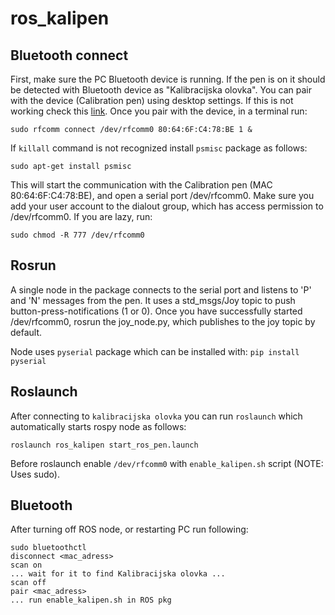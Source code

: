# ros_kalipen
## Bluetooth connect
First, make sure the PC Bluetooth device is running. If the pen is on it should be detected with Bluetooth device as "Kalibracijska olovka". You can pair with the device (Calibration pen) using desktop settings. If this is not working check this [link](https://askubuntu.com/questions/248817/how-to-i-connect-a-raw-serial-terminal-to-a-bluetooth-connection). Once you pair with the device, in a terminal run:
```
sudo rfcomm connect /dev/rfcomm0 80:64:6F:C4:78:BE 1 &
```

If `killall` command is not recognized install `psmisc` package as follows: 
```
sudo apt-get install psmisc
```

This will start the communication with the Calibration pen (MAC 80:64:6F:C4:78:BE), and open a serial port /dev/rfcomm0. Make sure you add your user account to the dialout group, which has access permission to /dev/rfcomm0. If you are lazy, run:
```
sudo chmod -R 777 /dev/rfcomm0

```
## Rosrun
A single node in the package connects to the serial port and listens to 'P' and 'N' messages from the pen. It uses a std_msgs/Joy topic to push button-press-notifications (1 or 0). Once you have successfully started /dev/rfcomm0, rosrun the joy_node.py, which publishes to the joy topic by default. 

Node uses `pyserial` package which can be installed with: `pip install pyserial` 

## Roslaunch 

After connecting to `kalibracijska olovka` you can run `roslaunch` which automatically starts 
rospy node as follows: 
```
roslaunch ros_kalipen start_ros_pen.launch 
```
Before roslaunch enable `/dev/rfcomm0` with `enable_kalipen.sh` script (NOTE: Uses sudo).  

## Bluetooth 

After turning off ROS node, or restarting PC run following: 
```
sudo bluetoothctl 
disconnect <mac_adress> 
scan on 
... wait for it to find Kalibracijska olovka ... 
scan off 
pair <mac_adress> 
... run enable_kalipen.sh in ROS pkg 
```




